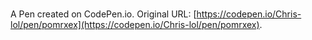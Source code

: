 # 

A Pen created on CodePen.io. Original URL: [https://codepen.io/Chris-lol/pen/pomrxex](https://codepen.io/Chris-lol/pen/pomrxex).


